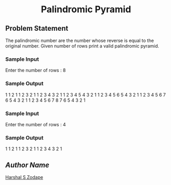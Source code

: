 <h1 align=center>Palindromic Pyramid</h1>

## Problem Statement
The palindromic number are the number whose reverse is equal to the original number. Given number of rows print a valid palindromic pyramid.

### Sample Input
Enter the number of rows : 8

### Sample Output
1 
1 2 1 
1 2 3 2 1 
1 2 3 4 3 2 1 
1 2 3 4 5 4 3 2 1 
1 2 3 4 5 6 5 4 3 2 1 
1 2 3 4 5 6 7 6 5 4 3 2 1 
1 2 3 4 5 6 7 8 7 6 5 4 3 2 1 

### Sample Input
Enter the number of rows : 4

### Sample Output
1 
1 2 1 
1 2 3 2 1 
1 2 3 4 3 2 1 


## *Author Name*
[Harshal S Zodape](https://github.com/Harshalszz)